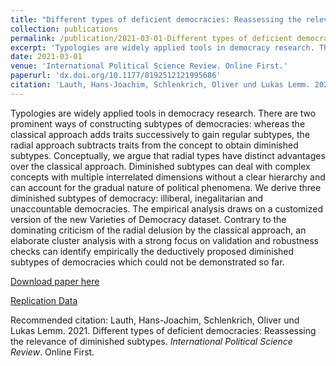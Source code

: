 ```yaml
---
title: "Different types of deficient democracies: Reassessing the relevance of diminished subtypes"
collection: publications
permalink: /publication/2021-03-01-Different types of deficient democracies Reassessing the relevance of diminished subtypes
excerpt: 'Typologies are widely applied tools in democracy research. There are two prominent ways of constructing subtypes of democracies: whereas the classical approach adds traits successively to gain regular subtypes, the radial approach subtracts traits from the concept to obtain diminished subtypes. Conceptually, we argue that radial types have distinct advantages over the classical approach. Diminished subtypes can deal with complex concepts with multiple interrelated dimensions without a clear hierarchy and can account for the gradual nature of political phenomena. We derive three diminished subtypes of democracy: illiberal, inegalitarian and unaccountable democracies. The empirical analysis draws on a customized version of the new Varieties of Democracy dataset. Contrary to the dominating criticism of the radial delusion by the classical approach, an elaborate cluster analysis with a strong focus on validation and robustness checks can identify empirically the deductively proposed diminished subtypes of democracies which could not be demonstrated so far.'
date: 2021-03-01
venue: 'International Political Science Review. Online First.'
paperurl: 'dx.doi.org/10.1177/0192512121995686'
citation: 'Lauth, Hans-Joachim, Schlenkrich, Oliver und Lukas Lemm. 2021. Different types of deficient democracies: Reassessing the relevance of diminished subtypes. *International Political Science Review*. Online First'
---
```


Typologies are widely applied tools in democracy research. There are two prominent ways of constructing subtypes of democracies: whereas the classical approach adds traits successively to gain regular subtypes, the radial approach subtracts traits from the concept to obtain diminished subtypes. Conceptually, we argue that radial types have distinct advantages over the classical approach. Diminished subtypes can deal with complex concepts with multiple interrelated dimensions without a clear hierarchy and can account for the gradual nature of political phenomena. We derive three diminished subtypes of democracy: illiberal, inegalitarian and unaccountable democracies. The empirical analysis draws on a customized version of the new Varieties of Democracy dataset. Contrary to the dominating criticism of the radial delusion by the classical approach, an elaborate cluster analysis with a strong focus on validation and robustness checks can identify empirically the deductively proposed diminished subtypes of democracies which could not be demonstrated so far.

[Download paper here](dx.doi.org/10.1177/0192512121995686)

[Replication Data](https://github.com/OSchlenkrich/DiminishedSubtypes_Cluster)

Recommended citation: Lauth, Hans-Joachim, Schlenkrich, Oliver und Lukas Lemm. 2021. Different types of deficient democracies:
Reassessing the relevance of diminished subtypes. *International Political Science Review*. Online First.
